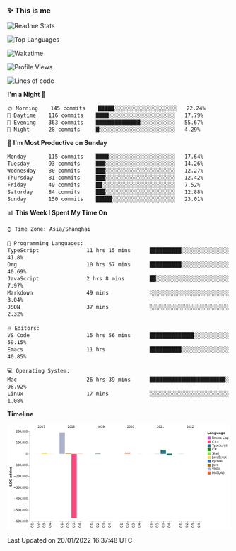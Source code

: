 <!--

**icyzeroice/icyzeroice** is a ✨ _special_ ✨ repository because its `README.md` (this file) appears on your GitHub profile.

Here are some ideas to get you started:

- 🔭 I’m currently working on ...
- 🌱 I’m currently learning ...
- 👯 I’m looking to collaborate on ...
- 🤔 I’m looking for help with ...
- 💬 Ask me about ...
- 📫 How to reach me: ...
- 😄 Pronouns: ...
- ⚡ Fun fact: ...

-->

### ✨ This is me

![Readme Stats](https://github-readme-stats.vercel.app/api?username=icyzeroice)

![Top Languages](https://github-readme-stats.vercel.app/api/top-langs/?username=icyzeroice&exclude_repo=scutie2015-digimon&layout=compact&langs_count=5)

![Wakatime](https://github-readme-stats.vercel.app/api/wakatime?username=icyzeroice)

<!--START_SECTION:waka-->
![Profile Views](http://img.shields.io/badge/Profile%20Views-1-blue)

![Lines of code](https://img.shields.io/badge/From%20Hello%20World%20I%27ve%20Written--320%20Thousand%20lines%20of%20code-blue)

**I'm a Night 🦉** 

```text
🌞 Morning    145 commits    █████░░░░░░░░░░░░░░░░░░░░   22.24% 
🌆 Daytime    116 commits    ████░░░░░░░░░░░░░░░░░░░░░   17.79% 
🌃 Evening    363 commits    ██████████████░░░░░░░░░░░   55.67% 
🌙 Night      28 commits     █░░░░░░░░░░░░░░░░░░░░░░░░   4.29%

```
📅 **I'm Most Productive on Sunday** 

```text
Monday       115 commits    ████░░░░░░░░░░░░░░░░░░░░░   17.64% 
Tuesday      93 commits     ███░░░░░░░░░░░░░░░░░░░░░░   14.26% 
Wednesday    80 commits     ███░░░░░░░░░░░░░░░░░░░░░░   12.27% 
Thursday     81 commits     ███░░░░░░░░░░░░░░░░░░░░░░   12.42% 
Friday       49 commits     ██░░░░░░░░░░░░░░░░░░░░░░░   7.52% 
Saturday     84 commits     ███░░░░░░░░░░░░░░░░░░░░░░   12.88% 
Sunday       150 commits    █████░░░░░░░░░░░░░░░░░░░░   23.01%

```


📊 **This Week I Spent My Time On** 

```text
⌚︎ Time Zone: Asia/Shanghai

💬 Programming Languages: 
TypeScript               11 hrs 15 mins      ██████████░░░░░░░░░░░░░░░   41.8% 
Org                      10 hrs 57 mins      ██████████░░░░░░░░░░░░░░░   40.69% 
JavaScript               2 hrs 8 mins        ██░░░░░░░░░░░░░░░░░░░░░░░   7.97% 
Markdown                 49 mins             ░░░░░░░░░░░░░░░░░░░░░░░░░   3.04% 
JSON                     37 mins             ░░░░░░░░░░░░░░░░░░░░░░░░░   2.32%

🔥 Editors: 
VS Code                  15 hrs 56 mins      ██████████████░░░░░░░░░░░   59.15% 
Emacs                    11 hrs              ██████████░░░░░░░░░░░░░░░   40.85%

💻 Operating System: 
Mac                      26 hrs 39 mins      ████████████████████████░   98.92% 
Linux                    17 mins             ░░░░░░░░░░░░░░░░░░░░░░░░░   1.08%

```

**Timeline**

![Chart not found](https://raw.githubusercontent.com/icyzeroice/icyzeroice/main/charts/bar_graph.png) 


 Last Updated on 20/01/2022 16:37:48 UTC
<!--END_SECTION:waka-->

<!--

### Related
- https://github.com/abhisheknaiidu/awesome-github-profile-readme
- https://github.com/coderjojo/creative-profile-readme
- https://github.com/elangosundar/awesome-README-templates
- https://github.com/durgeshsamariya/awesome-github-profile-readme-templates
- https://github.com/anmol098/waka-readme-stats

-->
